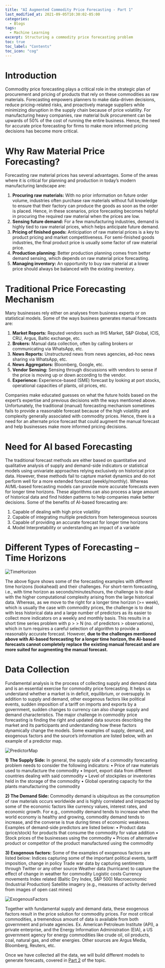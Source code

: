 ```yaml
---
title: "AI Augmented Commodity Price Forecasting - Part 1"
last_modified_at: 2021-09-05T10:30:02-05:00
categories:
  - Blogs
tags:
  - Machine Learning
excerpt: Structuring a commodity price forecasting problem
toc: true
toc_label: "Contents"
toc_icon: "cog"
---
```


# Introduction
Commodity price forecasting plays a critical role in the strategic plan of procurement and pricing of products that rely on these commodities as raw materials. Forecasting empowers planners to make data-driven decisions, reduce pricing-related risks, and proactively manage suppliers while minimizing disruption in the supply chain because of price volatility. For manufacturing heavy companies, raw material bulk procurement can be upwards of 50% of the cost of running the entire business. Hence, the need for accurate price forecasting for firms to make more informed pricing decisions has become more critical.

# Why Raw Material Price Forecasting?
Forecasting raw material prices has several advantages. Some of the areas where it is critical for planning and production in today’s modern manufacturing landscape are:
1. **Procuring raw materials:** With no prior information on future order volume, industries often purchase raw materials without full knowledge to ensure that their factory can produce the goods as soon as the order is placed. Hence, in these scenarios, price forecasting becomes helpful in procuring the required raw material when the prices are low.
2. **Sensing future demand:** For a few manufacturing industries, demand is highly tied to raw material prices, which helps anticipate future demand.
3. **Pricing of finished goods:** Anticipation of raw material prices is a key to product pricing and market competitiveness. For semi-finished goods industries, the final product price is usually some factor of raw material price.
4. **Production planning:** Better production planning comes from better demand sensing, which depends on raw material price forecasting.
5. **Managing inventory:** An opportunity to buy raw material at a lower price should always be balanced with the existing inventory.


# Traditional Price Forecasting Mechanism
Many businesses rely either on analyses from business experts or on statistical models. Some of the ways business generates manual forecasts are:
1. **Market Reports:** Reputed vendors such as IHS Market, S&P Global, ICIS, CRU, Argus, Baltic exchange, etc.
2. **Brokers:** Manual data collection, often by calling brokers or communicating via WhatsApp, etc.
3. **News Reports:** Unstructured news from news agencies, ad-hoc news sharing via WhatsApp, etc.
4. **News Aggregators:** Bloomberg, Google, etc.
5. **Vendor Sensing:** Sensing through discussions with vendors to sense if the price is moving up or down according to the vendor.
6. **Experience:** Experience-based (SME) forecast by looking at port stocks, operational capacities of plants, oil prices, etc.

Companies make educated guesses on what the future holds based on the expert’s expertise and previous decisions with the ways mentioned above. Unfortunately, the traditional (manual) forecasting mechanism sometimes fails to provide a reasonable forecast because of the high volatility and complexity generally associated with commodity prices. Hence, there is a need for an alternate price forecast that could augment the manual forecast and help businesses make more informed pricing decisions.

# Need for AI based Forecasting
The traditional forecast methods are either based on quantitative and qualitative analysis of supply and demand-side indicators or statistical models using univariate approaches relying exclusively on historical price data. However, these methods fail to capture market dynamics and do not perform well for a more extended forecast (weekly/monthly). Whereas AI/ML-based forecasting models can provide more accurate forecasts even for longer time horizons. These algorithms can also process a large amount of historical data and find hidden patterns to help companies make better decisions. Some of the benefits of AI-based forecasting are:
1. Capable of dealing with high price volatility
2. Capable of integrating multiple predictors from heterogeneous sources
3. Capable of providing an accurate forecast for longer time horizons
4. Model Interpretability or understanding an impact of a variable

# Different Types of Forecasting – Time Horizons

![TimeHorizon](/assets/images/priceforecasting/TimeHorizon.png)

The above figure shows some of the forecasting examples with different time horizons (lookahead) and their challenges. For short-term forecasting, i.e., with time horizon as seconds/minutes/hours, the challenge is to deal with the higher computational complexity arising from the large historical data. Whereas, as we move to the right for a longer time horizon (>= week), which is usually the case with commodity prices, the challenge is to deal with less historical data and a large number of predictors as its easier to collect more indicators on a weekly and monthly basis. This results in a short time series problem with p > > N (no. of predictors > observations), which in turn requires a careful selection of algorithm to provide a reasonably accurate forecast. However, **due to the challenges mentioned above with AI-based forecasting for a longer time horizon, the AI-based forecasts cannot completely replace the existing manual forecast and are more suited for augmenting the manual forecast.**

# Data Collection
Fundamental analysis is the process of collecting supply and demand data and is an essential exercise for commodity price forecasting. It helps us understand whether a market is in deficit, equilibrium, or oversupply. In addition to supply and demand, other exogenous factors like political events, sudden imposition of a tariff on imports and exports by a government, sudden changes to currency can also change supply and demand characteristics. The major challenge in commodity price forecasting is finding the right and updated data sources describing the market and its participants and understanding how these factors dynamically change the models. Some examples of supply, demand, and exogenous factors and the source’s information are listed below, with an example of a predictor map.

![PredictorMap](/assets/images/priceforecasting/PredictorMap.png)

**1) The Supply Side:** In general, the supply side of a commodity forecasting problem needs to consider the following indicators:
• Price of raw materials used to manufacture the commodity
• Import, export data from different countries dealing with said commodity
• Level of stockpiles or inventories held in the storage of the commodity
• Global operating capacity for the plants manufacturing the commodity

**2) The Demand Side:** Commodity demand is ubiquitous as the consumption of raw materials occurs worldwide and is highly correlated and impacted by some of the economic factors like currency values, interest rates, and economic growth. For e.g., commodity demand tends to increase when the world economy is healthy and growing, commodity demand tends to increase, and the converse is true during times of economic weakness. Examples of demand-side predictors are listed below:
• Product data (price/stock) for products that consume the commodity for value addition
• Stock prices of the businesses using the commodity
• Prices of alternative product or competitor of the product manufactured using the commodity

**3) Exogenous factors:** Some of the examples of exogenous factors are listed below:
Indices capturing some of the important political events, tariff imposition, change in policy
Trade war data by capturing sentiments through Twitter or any other source
Weather data (hurricane) to capture the effect of change in weather for commodity
Logistic costs
Currency movements
Index related (Baltic Dry Index, S&P 500)
Macroeconomic (Industrial Production)
Satellite imagery (e.g., measures of activity derived from images of open cast mines)

![ExogenousFactors](/assets/images/priceforecasting/ExogenousFactors.png)

Together with fundamental supply and demand data, these exogenous factors result in the price solution for commodity prices. For most critical commodities, a tremendous amount of data is available from both government and private agencies. Ex. American Petroleum Institute (API), a private enterprise, and the Energy Information Administration (EIA), a US government agency for energy commodities like crude oil, oil products, coal, natural gas, and other energies. Other sources are Argus Media, Bloomberg, Reuters, etc.

Once we have collected all the data, we will build different models to generate forecasts, covered in [Part 2](../commodity-price-forecasting-part2/) of the topic.